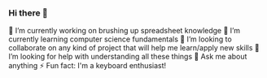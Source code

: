 ### Hi there 👋

🔭 I’m currently working on brushing up spreadsheet knowledge
🌱 I’m currently learning computer science fundamentals
👯 I’m looking to collaborate on any kind of project that will help me learn/apply new skills
🤔 I’m looking for help with understanding all these things
💬 Ask me about anything
⚡ Fun fact: I'm a keyboard enthusiast!

